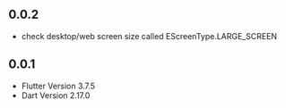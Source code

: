 ## 0.0.2
- check desktop/web screen size called EScreenType.LARGE_SCREEN

## 0.0.1
- Flutter Version 3.7.5
- Dart Version 2.17.0
